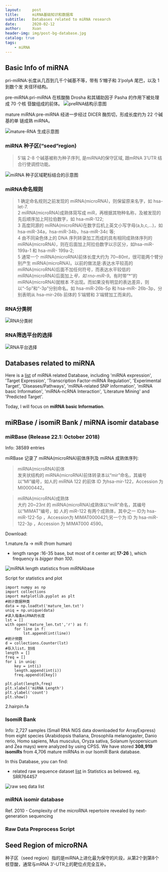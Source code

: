 ```yaml
---
layout:     post
title:      miRNA基础知识和数据库
subtitle:   Databases related to miRNA research
date:       2020-02-12
author:     Xuan
header-img: img/post-bg-database.jpg
catalog: true
tags:
    - miRNA
---
```


## Basic Info of miRNA

pri-miRNA:长度从几百到几千个碱基不等，带有 5‘帽子和 3’polyA 尾巴，以及 1 到数个发 夹径环结构。

pre-miRNA:pri-miRNA 在核酸酶 Drosha 和其辅助因子 Pasha 的作用下被处理成 70 个核 苷酸组成的前体。
![preRNA结构示意图](/img/post-ct-preRNA.png)

mature miRNA:pre-miRNA 经进一步经过 DICER 酶剪切，形成长度约为 22 个碱基的单 链成熟 miRNA。

![mature-RNA 生成示意图](/img/post-ct-miRNA_ch.png)

### miRNA 种子区(“seed”region) 

> 5’端 2-8 个碱基被称为种子序列, 是miRNA的保守区域, 跟mRNA 3’UTR 结合行使调控功能。

![miRNA 种子区域靶标结合的示意图](/img/post-ct-seedr.png)

### miRNA命名规则

> 1 确定命名规则之前发现的 miRNA(microRNA)，则保留原来名字，如 hsa-let-7.  
2 miRNA(microRNA)成熟体简写成 miR，再根据其物种名称，及被发现的先后顺序加上阿拉伯数字，如 hsa-miR-122;  
3 高度同源的 miRNA(microRNA)在数字后机上英文小写字母(a,b,c,...)，如 hsa-miR-34a，hsa-miR-34b，hsa-miR-34c 等;  
4 由不同染色体上的 DNA 序列转录加工而成的具有相同成熟体序列的 miRNA(microRNA)，则在后面加上阿拉伯数字以示区分，如hsa-miR-199a-1 和 hsa-miR- 199a-2;  
5 通常一个 miRNA(microRNA)前体长度大约为 70~80nt，很可能两个臂分别产生 miRNA(microRNA)。以前的做法是:表达水平较高的 miRNA(microRNA)后面不加任何符号，而表达水平较低的 miRNA(microRNA)后面加上*号，如 rno-miR-9*。有时带“*”的 miRNA(microRNA)就根本 不出现。而如果没有明显的表达差异，则以“-5p”和“-3p”分别命名。如 hsa-miR-26b-5p 和 hsa-miR- 26b-3p，分别表明从 hsa-mir-26b 前体的 5’端臂和 3’端臂加工而来的。


### RNA分类树

![RNA分类树](/img/post-ct-rnatree.png)

### RNA筛选平台的选择

![RNA平台选择](/img/post-ct-rnaselect.png)

## Databases related to miRNA

Here is a [list](https://tools4mirs.org/software/mirna_databases/) of miRNA related Database, including 'miRNA expression', 'Target Expression', 'Transcription Factor-miRNA Regulation', 'Experimental Target', 'Diseases/Pathways', 'miRNA-related SNP information', 'miRNA basic Information', 'miRNA-ncRNA Interaction', 'Literature Mining' and 'Predicted Target'.

Today, I will focus on **miRNA basic Information**.


## miRBase / isomiR Bank / miRNA isomir database



### miRBase (Release 22.1: October 2018)

Info: 38589 entries

miRBase 记录了 miRNA(microRNA)前体序列及 miRNA 成熟体序列:

> miRNA(microRNA)前体  
发夹状结构的 miRNA(microRNA)前体转录本以“mir”命名，其编号以“MI”编号，如人的 miRNA 122 的前体 ID 为hsa-mir-122，Accession 为 MI0000442。


> miRNA(microRNA)成熟体  
大约 20~23nt 的 miRNA(microRNA)成熟体以“miR”命名，其编号以“MIMAT”编号，如 人的 miR-122 有两个成熟体，其中之一 ID为 hsa-miR-122-5p ，Accession为 MIMAT0000421;另一个为 ID 为 hsa-miR-122-3p ，Accession 为 MIMAT000 4590。


Download:

1.mature.fa -> miR (from human)

- length range :16-35 base, but most of it center at( **17-26** ), which frequency is _bigger than 100_.

![miRNA length statistics from miRNAbase](/img/post-ct-stat.png)

Script for statistics and plot
```
import numpy as np
import collections
import matplotlib.pyplot as plt
#统计数据种类
data = np.loadtxt('mature_len.txt')
uniq = np.unique(data)
#读入每条miRNA的长度
lst = []
with open('mature_len.txt','r') as f:
    for line in f:
        lst.append(int(line))
#统计频数
d = collections.Counter(lst)
#存入list，划线
length = []
freq = []
for i in uniq:
    key = int(i)
    length.append(int(i))
    freq.append(d[key])

plt.plot(length,freq)
plt.xlabel('miRNA Length')
plt.ylabel('count')
plt.show()
```

2.hairpin.fa

### IsomiR Bank

Info: 2,727 samples (Small RNA NGS data downloaded for ArrayExpress) from eight species (Arabidopsis thaliana, Drosophila melanogaster, Danio rerio, Homo sapiens, Mus musculus, Oryza sativa, Solanum lycopersicum and Zea mays) were analyzed by using CPSS. We have stored **308,919 isomiRs** from 4,706 mature miRNAs in our IsomiR Bank database.

In this Database, you can find:

- related raw sequence dataset [list](https://mcg.ustc.edu.cn/bsc/isomir/statistics.php) in Statistics as belowed. eg, SRR764457

![raw seq data list](/img/post-ct-database.png)


### miRNA isomir database
Ref. 2010 - Complexity of the microRNA repertoire revealed by next-generation sequencing

### Raw Data Preprocess Script


## Seed Region of microRNA

种子区（seed region）指的是miRNA上进化最为保守的片段，从第2个到第8个核苷酸，通常与mRNA 3’-UTR上的靶位点完全互补。
